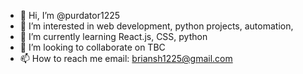 - 👋 Hi, I’m @purdator1225
- 👀 I’m interested in web development, python projects, automation, 
- 🌱 I’m currently learning React.js, CSS, python 
- 💞️ I’m looking to collaborate on TBC
- 📫 How to reach me email: briansh1225@gmail.com

<!---
purdator1225/purdator1225 is a ✨ special ✨ repository because its `README.md` (this file) appears on your GitHub profile.
You can click the Preview link to take a look at your changes.
--->
